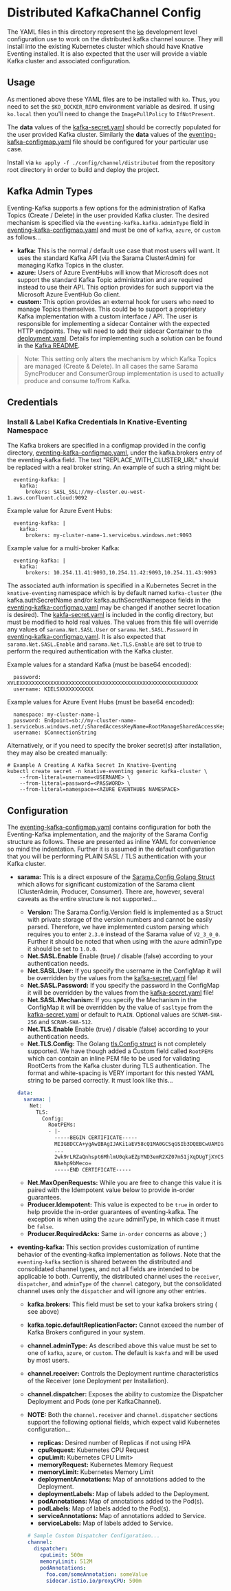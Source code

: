 # Distributed KafkaChannel Config

The YAML files in this directory represent the
[ko](https://github.com/google/ko) development level configuration use to work
on the distributed kafka channel source. They will install into the existing
Kubernetes cluster which should have Knative Eventing installed. It is also
expected that the user will provide a viable Kafka cluster and associated
configuration.

## Usage

As mentioned above these YAML files are to be installed with `ko`. Thus, you
need to set the `$KO_DOCKER_REPO` environment variable as desired. If using
`ko.local` then you'll need to change the `ImagePullPolicy` to `IfNotPresent`.

The **data** values of the [kafka-secret.yaml](300-kafka-secret.yaml) should be
correctly populated for the user provided Kafka cluster. Similarly the **data**
values of the [eventing-kafka-configmap.yaml](300-eventing-kafka-configmap.yaml)
file should be configured for your particular use case.

Install via `ko apply -f ./config/channel/distributed` from the repository root
directory in order to build and deploy the project.

## Kafka Admin Types

Eventing-Kafka supports a few options for the administration of Kafka Topics
(Create / Delete) in the user provided Kafka cluster. The desired mechanism is
specified via the `eventing-kafka.kafka.adminType` field in
[eventing-kafka-configmap.yaml](300-eventing-kafka-configmap.yaml) and must be
one of `kafka`, `azure`, or `custom` as follows...

- **kafka:** This is the normal / default use case that most users will want. It
  uses the standard Kafka API (via the Sarama ClusterAdmin) for managing Kafka
  Topics in the cluster.
- **azure:** Users of Azure EventHubs will know that Microsoft does not support
  the standard Kafka Topic administration and are required instead to use their
  API. This option provides for such support via the Microsoft Azure EventHub Go
  client.
- **custom:** This option provides an external hook for users who need to manage
  Topics themselves. This could be to support a proprietary Kafka implementation
  with a custom interface / API. The user is responsible for implementing a
  sidecar Container with the expected HTTP endpoints. They will need to add
  their sidecar Container to the
  [deployment.yaml](500-controller-deployment.yaml). Details for implementing
  such a solution can be found in the
  [Kafka README](../../../pkg/channel/distributed/common/kafka/README.md).

> Note: This setting only alters the mechanism by which Kafka Topics are managed
> (Create & Delete). In all cases the same Sarama SyncProducer and ConsumerGroup
> implementation is used to actually produce and consume to/from Kafka.

## Credentials

### Install & Label Kafka Credentials In Knative-Eventing Namespace

The Kafka brokers are specified in a configmap provided in the config directory,
[eventing-kafka-configmap.yaml](300-eventing-kafka-configmap.yaml), under the
kafka.brokers entry of the eventing-kafka field. The text
"REPLACE_WITH_CLUSTER_URL" should be replaced with a real broker string. An
example of such a string might be:

```
  eventing-kafka: |
    kafka:
      brokers: SASL_SSL://my-cluster.eu-west-1.aws.confluent.cloud:9092
```

Example value for Azure Event Hubs:

```
  eventing-kafka: |
    kafka:
      brokers: my-cluster-name-1.servicebus.windows.net:9093
```

Example value for a multi-broker Kafka:

```
  eventing-kafka: |
    kafka:
      brokers: 10.254.11.41:9093,10.254.11.42:9093,10.254.11.43:9093
```

The associated auth information is specified in a Kubernetes Secret in the
`knative-eventing` namespace which is by default named `kafka-cluster` (the
kafka.authSecretName and/or kafka.authSecretNamespace fields in the
[eventing-kafka-configmap.yaml](300-eventing-kafka-configmap.yaml) may be
changed if another secret location is desired). The
[kakfa-secret.yaml](300-kafka-secret.yaml) is included in the config directory,
but must be modified to hold real values. The values from this file will
override any values of `sarama.Net.SASL.User` or `sarama.Net.SASL.Password` in
[eventing-kafka-configmap.yaml](300-eventing-kafka-configmap.yaml). It is also
expected that `sarama.Net.SASL.Enable` and `sarama.Net.TLS.Enable` are set to
true to perform the required authentication with the Kafka cluster.

Example values for a standard Kafka (must be base64 encoded):

```
  password: XVLEXXXXXXXXXXXXXXXXXXXXXXXXXXXXXXXXXXXXXXXXXXXXXXXXXXXXXXXXXX
  username: KIELSXXXXXXXXXXX
```

Example values for Azure Event Hubs (must be base64 encoded):

```
  namespace: my-cluster-name-1
  password: Endpoint=sb://my-cluster-name-1.servicebus.windows.net/;SharedAccessKeyName=RootManageSharedAccessKey;SharedAccessKey=XXXXXXXXXXXXXXXXXXXXXXXXXXXXXXXXXXXXXXXXXXX=
  username: $ConnectionString
```

Alternatively, or if you need to specify the broker secret(s) after
installation, they may also be created manually:

```
# Example A Creating A Kafka Secret In Knative-Eventing
kubectl create secret -n knative-eventing generic kafka-cluster \
    --from-literal=username=<USERNAME> \
    --from-literal=password=<PASSWORD> \
    --from-literal=namespace=<AZURE EVENTHUBS NAMESPACE>
```

## Configuration

The [eventing-kafka-configmap.yaml](300-eventing-kafka-configmap.yaml) contains
configuration for both the Eventing-Kafka implementation, and the majority of
the Sarama Config structure as follows. These are presented as inline YAML for
convenience so mind the indentation. Further it is assumed in the default
configuration that you will be performing PLAIN SASL / TLS authentication with
your Kafka cluster.

- **sarama:** This is a direct exposure of the
  [Sarama.Config Golang Struct](https://github.com/Shopify/sarama/blob/master/config.go)
  which allows for significant customization of the Sarama client (ClusterAdmin,
  Producer, Consumer). There are, however, several caveats as the entire
  structure is not supported...

    - **Version:** The Sarama.Config.Version field is implemented as a Struct
      with private storage of the version numbers and cannot be easily parsed.
      Therefore, we have implemented custom parsing which requires you to enter
      `2.3.0` instead of the Sarama value of `V2_3_0_0`. Further it should be
      noted that when using with the `azure` adminType it should be set to
      `1.0.0`.
    - **Net.SASL.Enable** Enable (true) / disable (false) according to your
      authentication needs.
    - **Net.SASL.User:** If you specify the username in the ConfigMap it will be
      overridden by the values from
      the [kafka-secret.yaml](300-kafka-secret.yaml) file!
    - **Net.SASL.Password:** If you specify the password in the ConfigMap it
      will be overridden by the values from the
      [kafka-secret.yaml](300-kafka-secret.yaml) file!
    - **Net.SASL.Mechanism:** If you specify the Mechanism in the ConfigMap it
      will be overridden by the value of `sasltype` from the
      [kafka-secret.yaml](300-kafka-secret.yaml) or default to `PLAIN`. Optional
      values are `SCRAM-SHA-256` and `SCRAM-SHA-512`.
    - **Net.TLS.Enable** Enable (true) / disable (false) according to your
      authentication needs.
    - **Net.TLS.Config:** The Golang
      [tls.Config struct](https://golang.org/pkg/crypto/tls/#Config) is not
      completely supported. We have though added a Custom field
      called `RootPEMs`
      which can contain an inline PEM file to be used for validating RootCerts
      from the Kafka cluster during TLS authentication. The format and
      white-spacing is VERY important for this nested YAML string to be parsed
      correctly. It must look like this...

  ```yaml
  data:
    sarama: |
      Net:
        TLS:
          Config:
            RootPEMs:
            - |-
              -----BEGIN CERTIFICATE-----
              MIIGBDCCA+ygAwIBAgIJAKi1aEV58cQ1MA0GCSqGSIb3DQEBCwUAMIGOMQswCQYD
              ...
              2wk9rLRZaQnhspt6MhlmU0qkaEZpYND3emR2XZ07m51jXqDUgTjXYCSggImUsARs
              NAehp9bMeco=
              -----END CERTIFICATE-----
  ```

    - **Net.MaxOpenRequests:** While you are free to change this value it is
      paired with the Idempotent value below to provide in-order guarantees.
    - **Producer.Idempotent:** This value is expected to be `true` in order to
      help provide the in-order guarantees of eventing-kafka. The exception is
      when using the `azure` adminType, in which case it must be `false`.
    - **Producer.RequiredAcks:** Same `in-order` concerns as above ; )

- **eventing-kafka:** This section provides customization of runtime behavior of
  the eventing-kafka implementation as follows. Note that the `eventing-kafka`
  section is shared between the distributed and consolidated channel types, and
  not all fields are intended to be applicable to both. Currently, the
  distributed channel uses the `receiver`, `dispatcher`, and `adminType` of the
  `channel` category, but the consolidated channel uses only the `dispatcher`
  and will ignore any other entries.

    - **kafka.brokers:** This field must be set to your kafka brokers string (
      see above)
    - **kafka.topic.defaultReplicationFactor:** Cannot exceed the number of
      Kafka Brokers configured in your system.
    - **channel.adminType:** As described above this value must be set to one of
      `kafka`, `azure`, or `custom`. The default is `kakfa` and will be used by
      most users.
    - **channel.receiver:** Controls the Deployment runtime characteristics of
      the Receiver (one Deployment per Installation).
    - **channel.dispatcher:** Exposes the ability to customize the Dispatcher
      Deployment and Pods (one per KafkaChannel).

    - **NOTE:** Both the `channel.receiver` and `channel.dispatcher` sections
      support the following optional fields, which expect valid Kubernetes
      configuration...
        - **replicas:** Desired number of Replicas if not using HPA
        - **cpuRequest:** Kubernetes CPU Request
        - **cpuLimit:** Kubernetes CPU Limit>
        - **memoryRequest:** Kubernetes Memory Request
        - **memoryLimit:** Kubernetes Memory Limit
        - **deploymentAnnotations:** Map of annotations added to the Deployment.
        - **deploymentLabels:** Map of labels added to the Deployment.
        - **podAnnotations:** Map of annotations added to the Pod(s).
        - **podLabels:** Map of labels added to the Pod(s).
        - **serviceAnnotations:** Map of annotations added to Service.
        - **serviceLabels:** Map of labels added to Service.

      ```yaml
      # Sample Custom Dispatcher Configuration...
      channel:
        dispatcher:
          cpuLimit: 500m
          memoryLimit: 512M
          podAnnotations:
            foo.com/someAnnotation: someValue
            sidecar.istio.io/proxyCPU: 500m 
       ```
